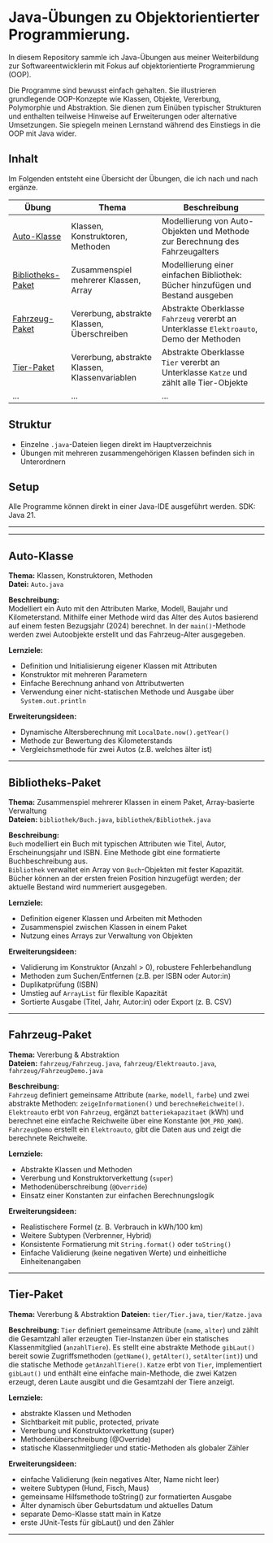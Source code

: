 # Java-Übungen zu Objektorientierter Programmierung.

In diesem Repository sammle ich Java-Übungen aus meiner Weiterbildung zur Softwareentwicklerin mit Fokus auf objektorientierte Programmierung (OOP).

Die Programme sind bewusst einfach gehalten. Sie illustrieren grundlegende OOP-Konzepte wie Klassen, Objekte, Vererbung, Polymorphie und Abstraktion. Sie dienen zum Einüben typischer Strukturen und enthalten teilweise Hinweise auf Erweiterungen oder alternative Umsetzungen. Sie spiegeln meinen Lernstand während des Einstiegs in die OOP mit Java wider.


## Inhalt

Im Folgenden entsteht eine Übersicht der Übungen, die ich nach und nach ergänze.


| Übung                                   | Thema                                          | Beschreibung                                                                            |
|-----------------------------------------|------------------------------------------------|-----------------------------------------------------------------------------------------|
| [Auto-Klasse](#auto-klasse)             | Klassen, Konstruktoren, Methoden               | Modellierung von Auto-Objekten und Methode zur Berechnung des Fahrzeugalters            |
| [Bibliotheks-Paket](#bibliotheks-paket) | Zusammenspiel mehrerer Klassen, Array          | Modellierung einer einfachen Bibliothek: Bücher hinzufügen und Bestand ausgeben         |
| [Fahrzeug-Paket](#fahrzeug-paket)       | Vererbung, abstrakte Klassen, Überschreiben    | Abstrakte Oberklasse `Fahrzeug` vererbt an Unterklasse `Elektroauto`, Demo der Methoden |
| [Tier-Paket](#tier-paket)               | Vererbung, abstrakte Klassen, Klassenvariablen | Abstrakte Oberklasse `Tier` vererbt an Unterklasse `Katze` und zählt alle Tier-Objekte  |
| ...                                     | ...                                            | ...                                                                                     |


## Struktur

- Einzelne `.java`-Dateien liegen direkt im Hauptverzeichnis
- Übungen mit mehreren zusammengehörigen Klassen befinden sich in Unterordnern

## Setup
Alle Programme können direkt in einer Java-IDE ausgeführt werden. SDK: Java 21.

---

---
## Auto-Klasse

**Thema:** Klassen, Konstruktoren, Methoden  
**Datei:** `Auto.java`

**Beschreibung:**  
Modelliert ein Auto mit den Attributen Marke, Modell, Baujahr und Kilometerstand. Mithilfe einer Methode wird das Alter des Autos basierend auf einem festen Bezugsjahr (2024) berechnet. In der `main()`-Methode werden zwei Autoobjekte erstellt und das Fahrzeug-Alter ausgegeben.

**Lernziele:**
- Definition und Initialisierung eigener Klassen mit Attributen
- Konstruktor mit mehreren Parametern
- Einfache Berechnung anhand von Attributwerten
- Verwendung einer nicht-statischen Methode und Ausgabe über `System.out.println`

**Erweiterungsideen:**
- Dynamische Altersberechnung mit `LocalDate.now().getYear()`
- Methode zur Bewertung des Kilometerstands
- Vergleichsmethode für zwei Autos (z.B. welches älter ist)
---
## Bibliotheks-Paket

**Thema:** Zusammenspiel mehrerer Klassen in einem Paket, Array-basierte Verwaltung  
**Dateien:** `bibliothek/Buch.java`, `bibliothek/Bibliothek.java`

**Beschreibung:**  
`Buch` modelliert ein Buch mit typischen Attributen wie Titel, Autor, Erscheinungsjahr und ISBN. Eine Methode gibt eine formatierte Buchbeschreibung aus.  
`Bibliothek` verwaltet ein Array von `Buch`-Objekten mit fester Kapazität. Bücher können an der ersten freien Position hinzugefügt werden; der aktuelle Bestand wird nummeriert ausgegeben. 

**Lernziele:**
- Definition eigener Klassen und Arbeiten mit Methoden
- Zusammenspiel zwischen Klassen in einem Paket
- Nutzung eines Arrays zur Verwaltung von Objekten



**Erweiterungsideen:**
- Validierung im Konstruktor (Anzahl > 0), robustere Fehlerbehandlung
- Methoden zum Suchen/Entfernen (z.B. per ISBN oder Autor:in)
- Duplikatprüfung (ISBN)
- Umstieg auf `ArrayList` für flexible Kapazität
- Sortierte Ausgabe (Titel, Jahr, Autor:in) oder Export (z. B. CSV)
---
## Fahrzeug-Paket

**Thema:** Vererbung & Abstraktion  
**Dateien:** `fahrzeug/Fahrzeug.java`, `fahrzeug/Elektroauto.java`, `fahrzeug/FahrzeugDemo.java`

**Beschreibung:**  
`Fahrzeug` definiert gemeinsame Attribute (`marke`, `modell`, `farbe`) und zwei abstrakte Methoden: `zeigeInformationen()` und `berechneReichweite()`.  
`Elektroauto` erbt von `Fahrzeug`, ergänzt `batteriekapazitaet` (kWh) und berechnet eine einfache Reichweite über eine Konstante (`KM_PRO_KWH`).  
`FahrzeugDemo` erstellt ein `Elektroauto`, gibt die Daten aus und zeigt die berechnete Reichweite.

**Lernziele:**
- Abstrakte Klassen und Methoden
- Vererbung und Konstruktorverkettung (`super`)
- Methodenüberschreibung (`@Override`)
- Einsatz einer Konstanten zur einfachen Berechnungslogik

**Erweiterungsideen:**
- Realistischere Formel (z. B. Verbrauch in kWh/100 km)
- Weitere Subtypen (Verbrenner, Hybrid)
- Konsistente Formatierung mit `String.format()` oder `toString()`
- Einfache Validierung (keine negativen Werte) und einheitliche Einheitenangaben
---
## Tier-Paket

**Thema:** Vererbung & Abstraktion 
**Dateien:** `tier/Tier.java`, `tier/Katze.java`

**Beschreibung:**
`Tier` definiert gemeinsame Attribute (`name`, `alter`) und zählt die Gesamtzahl aller erzeugten Tier-Instanzen über ein statisches Klassenmitglied (`anzahlTiere`). 
Es stellt eine abstrakte Methode `gibLaut()` bereit sowie Zugriffsmethoden (`getName()`, `getAlter()`, `setAlter(int)`) und die statische Methode `getAnzahlTiere()`.
`Katze` erbt von `Tier`, implementiert `gibLaut()` und enthält eine einfache main-Methode, die zwei Katzen erzeugt, deren Laute ausgibt und die Gesamtzahl der Tiere anzeigt.

**Lernziele:**
- abstrakte Klassen und Methoden
- Sichtbarkeit mit public, protected, private
- Vererbung und Konstruktorverkettung (super)
- Methodenüberschreibung (@Override)
- statische Klassenmitglieder und static-Methoden als globaler Zähler

**Erweiterungsideen:**
- einfache Validierung (kein negatives Alter, Name nicht leer)
- weitere Subtypen (Hund, Fisch, Maus)
- gemeinsame Hilfsmethode toString() zur formatierten Ausgabe
- Alter dynamisch über Geburtsdatum und aktuelles Datum
- separate Demo-Klasse statt main in Katze
- erste JUnit-Tests für gibLaut() und den Zähler
---